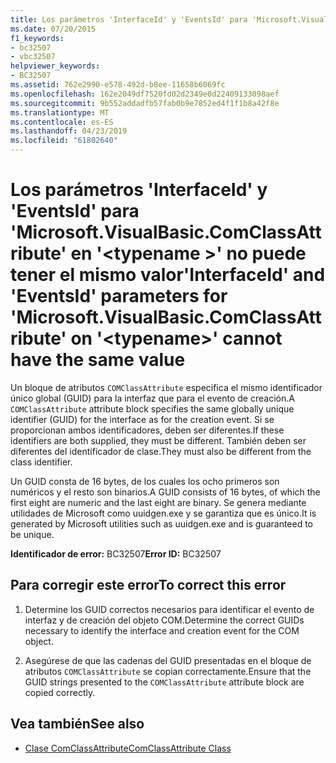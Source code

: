 ```yaml
---
title: Los parámetros 'InterfaceId' y 'EventsId' para 'Microsoft.VisualBasic.ComClassAttribute' en '<typename>' no puede tener el mismo valor
ms.date: 07/20/2015
f1_keywords:
- bc32507
- vbc32507
helpviewer_keywords:
- BC32507
ms.assetid: 762e2990-e578-492d-b8ee-11658b6069fc
ms.openlocfilehash: 162e2049df7520fd02d2349e0d22409133098aef
ms.sourcegitcommit: 9b552addadfb57fab0b9e7852ed4f1f1b8a42f8e
ms.translationtype: MT
ms.contentlocale: es-ES
ms.lasthandoff: 04/23/2019
ms.locfileid: "61802640"
---
```

# <a name="interfaceid-and-eventsid-parameters-for-microsoftvisualbasiccomclassattribute-on-typename-cannot-have-the-same-value"></a><span data-ttu-id="77a5e-102">Los parámetros 'InterfaceId' y 'EventsId' para 'Microsoft.VisualBasic.ComClassAttribute' en '\<typename >' no puede tener el mismo valor</span><span class="sxs-lookup"><span data-stu-id="77a5e-102">'InterfaceId' and 'EventsId' parameters for 'Microsoft.VisualBasic.ComClassAttribute' on '\<typename>' cannot have the same value</span></span>
<span data-ttu-id="77a5e-103">Un bloque de atributos `COMClassAttribute` especifica el mismo identificador único global (GUID) para la interfaz que para el evento de creación.</span><span class="sxs-lookup"><span data-stu-id="77a5e-103">A `COMClassAttribute` attribute block specifies the same globally unique identifier (GUID) for the interface as for the creation event.</span></span> <span data-ttu-id="77a5e-104">Si se proporcionan ambos identificadores, deben ser diferentes.</span><span class="sxs-lookup"><span data-stu-id="77a5e-104">If these identifiers are both supplied, they must be different.</span></span> <span data-ttu-id="77a5e-105">También deben ser diferentes del identificador de clase.</span><span class="sxs-lookup"><span data-stu-id="77a5e-105">They must also be different from the class identifier.</span></span>  
  
 <span data-ttu-id="77a5e-106">Un GUID consta de 16 bytes, de los cuales los ocho primeros son numéricos y el resto son binarios.</span><span class="sxs-lookup"><span data-stu-id="77a5e-106">A GUID consists of 16 bytes, of which the first eight are numeric and the last eight are binary.</span></span> <span data-ttu-id="77a5e-107">Se genera mediante utilidades de Microsoft como uuidgen.exe y se garantiza que es único.</span><span class="sxs-lookup"><span data-stu-id="77a5e-107">It is generated by Microsoft utilities such as uuidgen.exe and is guaranteed to be unique.</span></span>  
  
 <span data-ttu-id="77a5e-108">**Identificador de error:** BC32507</span><span class="sxs-lookup"><span data-stu-id="77a5e-108">**Error ID:** BC32507</span></span>  
  
## <a name="to-correct-this-error"></a><span data-ttu-id="77a5e-109">Para corregir este error</span><span class="sxs-lookup"><span data-stu-id="77a5e-109">To correct this error</span></span>  
  
1. <span data-ttu-id="77a5e-110">Determine los GUID correctos necesarios para identificar el evento de interfaz y de creación del objeto COM.</span><span class="sxs-lookup"><span data-stu-id="77a5e-110">Determine the correct GUIDs necessary to identify the interface and creation event for the COM object.</span></span>  
  
2. <span data-ttu-id="77a5e-111">Asegúrese de que las cadenas del GUID presentadas en el bloque de atributos `COMClassAttribute` se copian correctamente.</span><span class="sxs-lookup"><span data-stu-id="77a5e-111">Ensure that the GUID strings presented to the `COMClassAttribute` attribute block are copied correctly.</span></span>  
  
## <a name="see-also"></a><span data-ttu-id="77a5e-112">Vea también</span><span class="sxs-lookup"><span data-stu-id="77a5e-112">See also</span></span>

- [<span data-ttu-id="77a5e-113">Clase ComClassAttribute</span><span class="sxs-lookup"><span data-stu-id="77a5e-113">ComClassAttribute Class</span></span>](xref:Microsoft.VisualBasic.ComClassAttribute)
